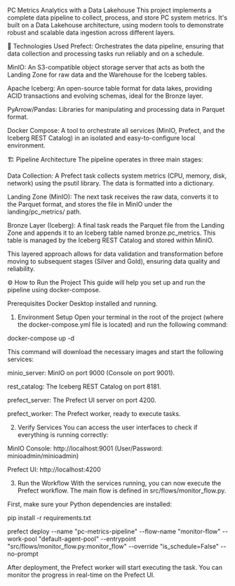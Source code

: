 PC Metrics Analytics with a Data Lakehouse
This project implements a complete data pipeline to collect, process, and store PC system metrics. It's built on a Data Lakehouse architecture, using modern tools to demonstrate robust and scalable data ingestion across different layers.

🚀 Technologies Used
Prefect: Orchestrates the data pipeline, ensuring that data collection and processing tasks run reliably and on a schedule.

MinIO: An S3-compatible object storage server that acts as both the Landing Zone for raw data and the Warehouse for the Iceberg tables.

Apache Iceberg: An open-source table format for data lakes, providing ACID transactions and evolving schemas, ideal for the Bronze layer.

PyArrow/Pandas: Libraries for manipulating and processing data in Parquet format.

Docker Compose: A tool to orchestrate all services (MinIO, Prefect, and the Iceberg REST Catalog) in an isolated and easy-to-configure local environment.

🏗️ Pipeline Architecture
The pipeline operates in three main stages:

Data Collection: A Prefect task collects system metrics (CPU, memory, disk, network) using the psutil library. The data is formatted into a dictionary.

Landing Zone (MinIO): The next task receives the raw data, converts it to the Parquet format, and stores the file in MinIO under the landing/pc_metrics/ path.

Bronze Layer (Iceberg): A final task reads the Parquet file from the Landing Zone and appends it to an Iceberg table named bronze.pc_metrics. This table is managed by the Iceberg REST Catalog and stored within MinIO.

This layered approach allows for data validation and transformation before moving to subsequent stages (Silver and Gold), ensuring data quality and reliability.

⚙️ How to Run the Project
This guide will help you set up and run the pipeline using docker-compose.

Prerequisites
Docker Desktop installed and running.

1. Environment Setup
Open your terminal in the root of the project (where the docker-compose.yml file is located) and run the following command:

docker-compose up -d

This command will download the necessary images and start the following services:

minio_server: MinIO on port 9000 (Console on port 9001).

rest_catalog: The Iceberg REST Catalog on port 8181.

prefect_server: The Prefect UI server on port 4200.

prefect_worker: The Prefect worker, ready to execute tasks.

2. Verify Services
You can access the user interfaces to check if everything is running correctly:

MinIO Console: http://localhost:9001 (User/Password: minioadmin/minioadmin)

Prefect UI: http://localhost:4200

3. Run the Workflow
With the services running, you can now execute the Prefect workflow. The main flow is defined in src/flows/monitor_flow.py.

First, make sure your Python dependencies are installed:

pip install -r requirements.txt

prefect deploy --name "pc-metrics-pipeline" --flow-name "monitor-flow" --work-pool "default-agent-pool" --entrypoint "src/flows/monitor_flow.py:monitor_flow" --override "is_schedule=False" --no-prompt

After deployment, the Prefect worker will start executing the task. You can monitor the progress in real-time on the Prefect UI.
